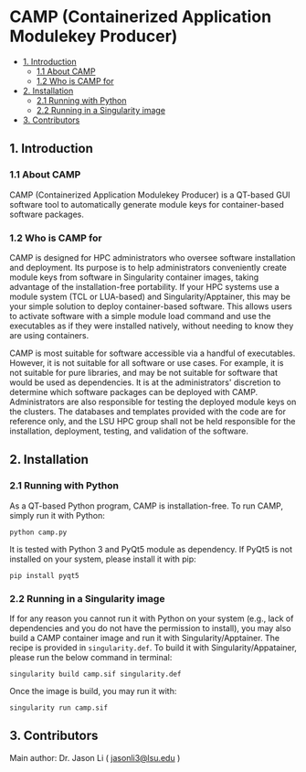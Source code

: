 # CAMP (Containerized Application Modulekey Producer)

- [1. Introduction](#1-Introduction)
  - [1.1 About CAMP](#11-About-CAMP)
  - [1.2 Who is CAMP for](#12-Who-is-CAMP-for)
- [2. Installation](#2-Installation)
  - [2.1 Running with Python](#21-Running-with-Python)
  - [2.2 Running in a Singularity image](#22-Running-in-a-Singularity-image)
- [3. Contributors](#3-Contributors)

## 1. Introduction

### 1.1 About CAMP

CAMP (Containerized Application Modulekey Producer) is a QT-based GUI software tool to automatically generate module keys for container-based software packages. 

### 1.2 Who is CAMP for

CAMP is designed for HPC administrators who oversee software installation and deployment. Its purpose is to help administrators conveniently create module keys from software in Singularity container images, taking advantage of the installation-free portability. If your HPC systems use a module system (TCL or LUA-based) and Singularity/Apptainer, this may be your simple solution to deploy container-based software. This allows users to activate software with a simple module load command and use the executables as if they were installed natively, without needing to know they are using containers.

CAMP is most suitable for software accessible via a handful of executables. However, it is not suitable for all software or use cases. For example, it is not suitable for pure libraries, and may be not suitable for software that would be used as dependencies. It is at the administrators' discretion to determine which software packages can be deployed with CAMP. Administrators are also responsible for testing the deployed module keys on the clusters. The databases and templates provided with the code are for reference only, and the LSU HPC group shall not be held responsible for the installation, deployment, testing, and validation of the software.


## 2. Installation

### 2.1 Running with Python

As a QT-based Python program, CAMP is installation-free. To run CAMP, simply run it with Python:

```
python camp.py
```

It is tested with Python 3 and PyQt5 module as dependency. If PyQt5 is not installed on your system, please install it with pip:

```
pip install pyqt5
```

### 2.2 Running in a Singularity image

If for any reason you cannot run it with Python on your system (e.g., lack of dependencies and you do not have the permission to install), you may also build a CAMP container image and run it with Singularity/Apptainer. The recipe is provided in `singularity.def`. To build it with Singularity/Appatainer, please run the below command in terminal:

```
singularity build camp.sif singularity.def
```

Once the image is build, you may run it with:

```
singularity run camp.sif
```


## 3. Contributors

Main author: Dr. Jason Li ( jasonli3@lsu.edu )

